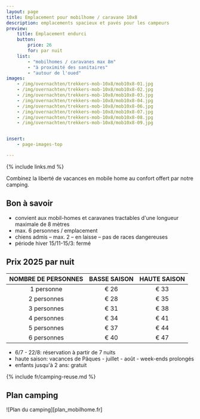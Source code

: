```yaml
---
layout: page
title: Emplacement pour mobilhome / caravane 10x8
description: emplacements spacieux et pavés pour les campeurs
preview:
    title: Emplacement endurci
    button:
        price: 26
        for: par nuit
    list:
        - "mobilhomes / caravanes max 8m"
        - "à proximité des sanitaires"
        - "autour de l'oued"
images:
    - /img/overnachten/trekkers-mob-10x8/mob10x8-01.jpg
    - /img/overnachten/trekkers-mob-10x8/mob10x8-02.jpg
    - /img/overnachten/trekkers-mob-10x8/mob10x8-03.jpg
    - /img/overnachten/trekkers-mob-10x8/mob10x8-04.jpg
    - /img/overnachten/trekkers-mob-10x8/mob10x8-06.jpg
    - /img/overnachten/trekkers-mob-10x8/mob10x8-07.jpg
    - /img/overnachten/trekkers-mob-10x8/mob10x8-08.jpg
    - /img/overnachten/trekkers-mob-10x8/mob10x8-09.jpg


insert:
    - page-images-top

---
```

{% include links.md %}

Combinez la liberté de vacances en mobile home au confort offert par notre camping.

## Bon à savoir

- convient aux mobil-homes et caravanes tractables d'une longueur maximale de 8 mètres
- max. 6 personnes / emplacement
- chiens admis – max. 2 – en laisse – pas de races dangereuses
- période hiver 15/11-15/3: fermé

## Prix 2025 par nuit

NOMBRE DE PERSONNES |BASSE SAISON |HAUTE SAISON
:------------------:|:-----------:|:-----------:|
1 personne          |€ 26         |€ 33
2 personnes         |€ 28         |€ 35
3 personnes         |€ 31         |€ 38
4 personnes         |€ 34         |€ 41
5 personnes         |€ 37         |€ 44
6 personnes         |€ 40         |€ 47


* 6/7 - 22/8: réservation à partir de 7 nuits
* haute saison: vacances de Pâques - juillet - août - week-ends prolongés
* enfants jusqu'à 2 ans: gratuit

{% include fr/camping-reuse.md %}


## Plan camping

![Plan du camping][plan_mobilhome.fr]

